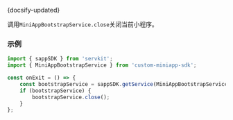 {docsify-updated}

调用`MiniAppBootstrapService.close`关闭当前小程序。

### 示例

```js
import { sappSDK } from 'servkit';
import { MiniAppBootstrapService } from 'custom-miniapp-sdk';

const onExit = () => {
    const bootstrapService = sappSDK.getService(MiniAppBootstrapService);
    if (bootstrapService) {
        bootstrapService.close();
    }
};
```


